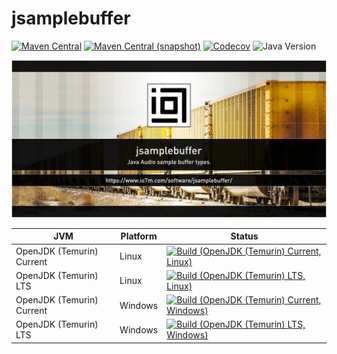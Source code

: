 jsamplebuffer
===

[![Maven Central](https://img.shields.io/maven-central/v/com.io7m.jsamplebuffer/com.io7m.jsamplebuffer.svg?style=flat-square)](http://search.maven.org/#search%7Cga%7C1%7Cg%3A%22com.io7m.jsamplebuffer%22)
[![Maven Central (snapshot)](https://img.shields.io/nexus/s/com.io7m.jsamplebuffer/com.io7m.jsamplebuffer?server=https%3A%2F%2Fs01.oss.sonatype.org&style=flat-square)](https://s01.oss.sonatype.org/content/repositories/snapshots/com/io7m/jsamplebuffer/)
[![Codecov](https://img.shields.io/codecov/c/github/io7m-com/jsamplebuffer.svg?style=flat-square)](https://codecov.io/gh/io7m-com/jsamplebuffer)
![Java Version](https://img.shields.io/badge/21-java?label=java&color=e6c35c)

![com.io7m.jsamplebuffer](./src/site/resources/jsamplebuffer.jpg?raw=true)

| JVM | Platform | Status |
|-----|----------|--------|
| OpenJDK (Temurin) Current | Linux | [![Build (OpenJDK (Temurin) Current, Linux)](https://img.shields.io/github/actions/workflow/status/io7m-com/jsamplebuffer/main.linux.temurin.current.yml)](https://www.github.com/io7m-com/jsamplebuffer/actions?query=workflow%3Amain.linux.temurin.current)|
| OpenJDK (Temurin) LTS | Linux | [![Build (OpenJDK (Temurin) LTS, Linux)](https://img.shields.io/github/actions/workflow/status/io7m-com/jsamplebuffer/main.linux.temurin.lts.yml)](https://www.github.com/io7m-com/jsamplebuffer/actions?query=workflow%3Amain.linux.temurin.lts)|
| OpenJDK (Temurin) Current | Windows | [![Build (OpenJDK (Temurin) Current, Windows)](https://img.shields.io/github/actions/workflow/status/io7m-com/jsamplebuffer/main.windows.temurin.current.yml)](https://www.github.com/io7m-com/jsamplebuffer/actions?query=workflow%3Amain.windows.temurin.current)|
| OpenJDK (Temurin) LTS | Windows | [![Build (OpenJDK (Temurin) LTS, Windows)](https://img.shields.io/github/actions/workflow/status/io7m-com/jsamplebuffer/main.windows.temurin.lts.yml)](https://www.github.com/io7m-com/jsamplebuffer/actions?query=workflow%3Amain.windows.temurin.lts)|
